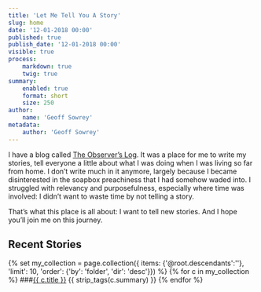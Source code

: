 ```yaml
---
title: 'Let Me Tell You A Story'
slug: home
date: '12-01-2018 00:00'
published: true
publish_date: '12-01-2018 00:00'
visible: true
process:
    markdown: true
    twig: true
summary:
    enabled: true
    format: short
    size: 250
author:
    name: 'Geoff Sowrey'
metadata:
    author: 'Geoff Sowrey'
---
```


I have a blog called [The Observer’s Log](https://geoff.sowrey.org). It was a place for me to write my stories, tell everyone a little about what I was doing when I was living so far from home. I don’t write much in it anymore, largely because I became disinterested in the soapbox preachiness that I had somehow waded into. I struggled with relevancy and purposefulness, especially where time was involved: I didn’t want to waste time by not telling a story.

That’s what this place is all about: I want to tell new stories. And I hope you’ll join me on this journey.

## Recent Stories

{% set my_collection = page.collection({ items: {'@root.descendants':''}, 'limit': 10, 'order': {'by': 'folder', 'dir': 'desc'}}) %}
{% for c in my_collection %}
###[{{ c.title }}]({{c.url}})
{{ strip_tags(c.summary) }}
{% endfor %}
